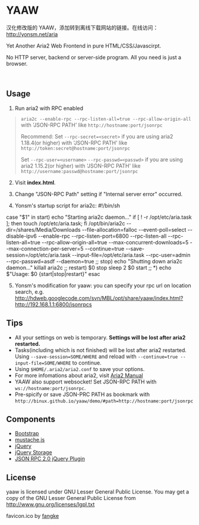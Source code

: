 YAAW
====

汉化修改版的 YAAW，添加转到离线下载网站的链接。在线访问：http://yonsm.net/aria

Yet Another Aria2 Web Frontend in pure HTML/CSS/Javascirpt.

No HTTP server, backend or server-side program. All you need is just a browser.

<br />

Usage
-----
1. Run aria2 with RPC enabled
> `aria2c --enable-rpc --rpc-listen-all=true --rpc-allow-origin-all`
> with 'JSON-RPC PATH' like `http://hostname:port/jsonrpc`
>
> Recommend: Set `--rpc-secret=<secret>` if you are using aria2 1.18.4(or higher) with 'JSON-RPC PATH' like `http://token:secret@hostname:port/jsonrpc`
>
> Set `--rpc-user=<username>` `--rpc-passwd=<passwd>` if you are using aria2 1.15.2(or higher) with 'JSON-RPC PATH' like `http://username:passwd@hostname:port/jsonrpc`

2. Visit **index.html**.

3. Change "JSON-RPC Path" setting if "Internal server error" occurred.

4. Yonsm's startup script for aria2c:
#!/bin/sh

case "$1" in
	start)
		echo "Starting aria2c daemon..."
		if [ ! -r /opt/etc/aria.task ]; then touch /opt/etc/aria.task; fi
		/opt/bin/aria2c --dir=/shares/Media/Downloads --file-allocation=falloc --event-poll=select --disable-ipv6 --enable-rpc --rpc-listen-port=6800 --rpc-listen-all --rpc-listen-all=true --rpc-allow-origin-all=true --max-concurrent-downloads=5 --max-connection-per-server=5 --continue=true --save-session=/opt/etc/aria.task --input-file=/opt/etc/aria.task --rpc-user=admin --rpc-passwd=asdf --daemon=true
		;;
	stop)
		echo "Shutting down aria2c daemon..."
		killall aria2c
		;;
	restart)
		$0 stop
		sleep 2
		$0 start
		;;
	*)
		echo $"Usage: $0 {start|stop|restart}"
esac

5. Yonsm's modification for yaaw: you can specify your rpc url on location search, e.g.
http://hdweb.googlecode.com/svn/MBL/opt/share/yaaw/index.html?http://192.168.1.1:6800/jsonrpcs


Tips
----
* All your settings on web is temporary. **Settings will be lost after aria2 restarted.**
* Tasks(including which is not finished) will be lost after aria2 restarted. Using `--save-session=SOME/WHERE` and reload with `--continue=true --input-file=SOME/WHERE` to continue.
* Using `$HOME/.aria2/aria2.conf` to save your options.
* For more infomations about aria2, visit [Aria2 Manual](http://aria2.sourceforge.net/manual/en/html/)
* YAAW also support websocket! Set JSON-RPC PATH with `ws://hostname:port/jsonrpc`.
* Pre-spicify or save JSON-PRC PATH as bookmark with `http://binux.github.io/yaaw/demo/#path=http://hostname:port/jsonrpc`

Components
----------
+ [Bootstrap](http://twitter.github.com/bootstrap/)
+ [mustache.js](https://github.com/janl/mustache.js)
+ [jQuery](http://jquery.com/)
+ [jQuery Storage](http://archive.plugins.jquery.com/project/html5Storage)
+ [JSON RPC 2.0 jQuery Plugin](https://github.com/datagraph/jquery-jsonrpc)

License
-------
yaaw is licensed under GNU Lesser General Public License.
You may get a copy of the GNU Lesser General Public License from http://www.gnu.org/licenses/lgpl.txt

favicon.ico by [fangke](http://fangke.im/)
